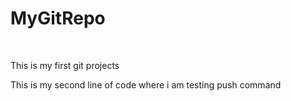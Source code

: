 # MyGitRepo
<br>

<p> This is my first git projects</P>

<p> This is my second line of code where i am testing push command </p>

<br>